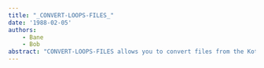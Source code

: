 ```yaml
---
title: "_CONVERT-LOOPS-FILES_"
date: '1988-02-05'
authors: 
    - Bane
    - Bob
abstract: "CONVERT-LOOPS-FILES allows you to convert files from the Koto release of LOOPS to the Medley release."
---
```


